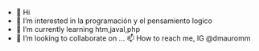 - 👋 Hi 
- 👀 I’m interested in la programación y el pensamiento logico
- 🌱 I’m currently learning htm,javal,php
- 💞️ I’m looking to collaborate on ...
📫 How to reach me, IG @dmauromm
<!---
dmauromm/dmauromm is a ✨ special ✨ repository because its `README.md` (this file) appears on your GitHub profile.
You can click the Preview link to take a look at your changes.
--->
